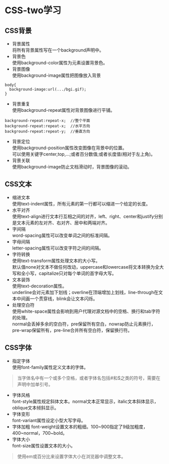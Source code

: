 # CSS-two学习
## CSS背景
- 背景属性  
将所有背景属性写在一个background声明中。
- 背景色  
使用background-color属性为元素设置背景色。
- 背景图像  
使用background-image属性把图像放入背景
```
body{
  background-image:url(.../bgi.gif);
}
```
- 背景重复  
使用background-repeat属性对背景图像进行平铺。
```
background-repeat:repeat-x;  //整个平面
background-repeat:repeat-x;  //水平方向
background-repeat:repeat-y;  //垂直方向
```
- 背景定位  
使用background-position属性改变图像在背景中的位置。  
可以使用关键字center,top,...;或者百分数值;或者长度值(相对于左上角)。
- 背景关联  
使用background-image防止文档滑动时，背景图像的滚动。
## CSS文本
- 缩进文本  
使用text-indent属性，所有元素的第一行都可以缩进一个给定的长度。
- 水平对齐  
使用text-align进行文本行互相之间的对齐，left、right、center和justify分别是文本元素的左对齐、右对齐、居中和两端对齐。
- 字间隔  
word-spacing属性可以改变单词之间的标准间隔。
- 字母间隔  
letter-spacing属性可以改变字符之间的间隔。
- 字符转换  
使用text-transform属性处理文本的大小写。  
默认值none对文本不做任何改动，uppercase和lowercase将文本转换为全大写和全小写，capitalize只对每个单词的首字母大写。
- 文本装饰  
使用text-decoration属性。  
underline会对元素加下划线；overline在顶端增加上划线，line-through在文本中间画一个贯穿线，blink会让文本闪烁。
- 处理空白符  
使用white-space属性会影响到用户代理对源文档中的空格、换行和tab字符的处理。  
normal会丢掉多余的空白符，pre保留所有空白，nowrap防止元素换行，pre-wrap保留所有，pre-line合并所有空白符，保留换行符。
## CSS字体
- 指定字体    
使用font-family属性定义文本的字体。
>当字体名中有一个或多个空格，或者字体名包括#和$之类的符号，需要在声明中加单引号。
- 字体风格  
font-style属性规定斜体文本。normal文本正常显示，italic文本斜体显示，oblique文本倾斜显示。
- 字体变形  
font-variant属性设定小型大写字母。
- 字体加粗
font-weight设置文本的粗细。100~900指定了9级加粗度，400~normal，700~bold。
- 字体大小  
font-size属性设置文本的大小。
>使用em或百分比来设置字体大小在浏览器中调整文本。
